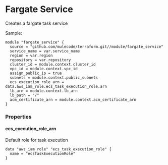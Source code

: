 # Fargate Service

Creates a fargate task service


Sample:

```hcl-terraform
module "fargate_service" {
  source = "github.com/mulecode/terraform.git//module/fargate_service"
  service_name = var.service_name
  region = var.region
  repository = var.repository
  cluster_id = module.context.cluster_id
  vpc_id = module.context.vpc_id
  assign_public_ip = true
  subnets = module.context.public_subnets
  ecs_execution_role_arn = data.aws_iam_role.ecs_task_execution_role.arn
  lb_arn = module.context.lb_arn
  lb_path = "/"
  acm_certificate_arn = module.context.acm_certificate_arn
}
```


### Properties

#### ecs_execution_role_arn

Default role for task execution

```hcl-terraform
data "aws_iam_role" "ecs_task_execution_role" {
  name = "ecsTaskExecutionRole"
}
```